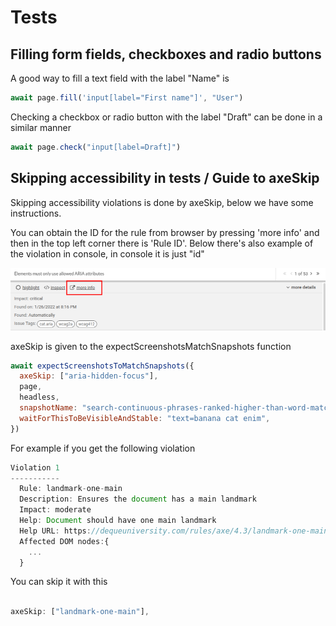 # Tests

## Filling form fields, checkboxes and radio buttons

A good way to fill a text field with the label "Name" is

```js
await page.fill('input[label="First name"]', "User")
```

Checking a checkbox or radio button with the label "Draft" can be done in a similar manner

```js
await page.check("input[label=Draft]")
```

## Skipping accessibility in tests / Guide to axeSkip

Skipping accessibility violations is done by axeSkip, below we have some instructions.

You can obtain the ID for the rule from browser by pressing 'more info' and then in the top left corner there is 'Rule ID'. Below there's also example of the violation in console, in console it is just "id"

![More info-button location showed](./img/example1.png)

axeSkip is given to the expectScreenshotsMatchSnapshots function

```js
await expectScreenshotsToMatchSnapshots({
  axeSkip: ["aria-hidden-focus"],
  page,
  headless,
  snapshotName: "search-continuous-phrases-ranked-higher-than-word-matches",
  waitForThisToBeVisibleAndStable: "text=banana cat enim",
})
```

For example if you get the following violation

```js
Violation 1
-----------
  Rule: landmark-one-main
  Description: Ensures the document has a main landmark
  Impact: moderate
  Help: Document should have one main landmark
  Help URL: https://dequeuniversity.com/rules/axe/4.3/landmark-one-main?application=playwright
  Affected DOM nodes:{
    ...
  }

```

You can skip it with this

```js

axeSkip: ["landmark-one-main"],

```
